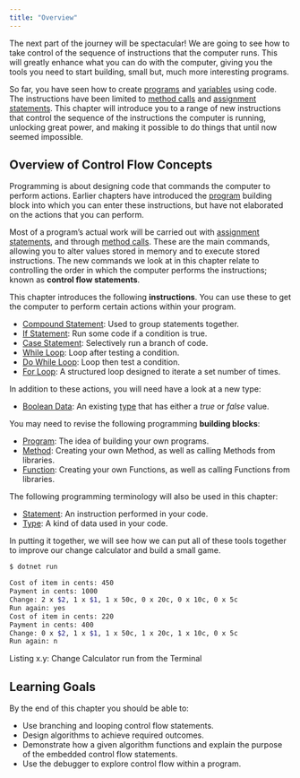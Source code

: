 ```yaml
---
title: "Overview"
---
```


The next part of the journey will be spectacular! We are going to see how to take control of the sequence of instructions that the computer runs. This will greatly enhance what you can do with the computer, giving you the tools you need to start building, small but, much more interesting programs.

So far, you have seen how to create [programs](../../1-sequence-and-data/1-concepts/00-program) and [variables](../../1-sequence-and-data/1-concepts/07-variable) using code. The instructions have been limited to [method calls](../../1-sequence-and-data/1-concepts/03-method-call) and [assignment statements](../../1-sequence-and-data/1-concepts/19-assignment-statement). This chapter will introduce you to a range of new instructions that control the sequence of the instructions the computer is running, unlocking great power, and making it possible to do things that until now seemed impossible.

## Overview of Control Flow Concepts

Programming is about designing code that commands the computer to perform actions. Earlier chapters have introduced the [program](../../1-sequence-and-data/1-concepts/00-program) building block into which you can enter these instructions, but have not elaborated on the actions that you can perform.

Most of a program’s actual work will be carried out with [assignment statements](../../1-sequence-and-data/1-concepts/08-assignment-statement), and through [method calls](../../1-sequence-and-data/1-concepts/03-method-call). These are the main commands, allowing you to alter values stored in memory and to execute stored instructions. The new commands we look at in this chapter relate to controlling the order in which the computer performs the instructions; known as **control flow statements**.

This chapter introduces the following **instructions**. You can use these to get the computer to perform certain actions within your program.

- [Compound Statement](../1-concepts/02-compound-statement): Used to group statements together.
- [If Statement](../1-concepts/03-1-if): Run some code if a condition is true.
- [Case Statement](../1-concepts/03-2-case): Selectively run a branch of code.
- [While Loop](../1-concepts/04-1-while-loop): Loop after testing a condition.
- [Do While Loop](../1-concepts/04-2-do-while): Loop then test a condition.
- [For Loop](../1-concepts/04-3-for-loop): A structured loop designed to iterate a set number of times.

In addition to these actions, you will need have a look at a new type:

- [Boolean Data](../1-concepts/01-0-boolean-data): An existing [type](../../1-sequence-and-data/1-concepts/06-type) that has either a *true* or *false* value.

You may need to revise the following programming **building blocks**:

- [Program](../../1-sequence-and-data/1-concepts/00-program): The idea of building your own programs.
- [Method](../../1-sequence-and-data/1-concepts/02-method): Creating your own Method, as well as calling Methods from libraries.
- [Function](#): Creating your own Functions, as well as calling Functions from libraries.

The following programming terminology will also be used in this chapter:

- [Statement](../../2-communicating-syntax/1-concepts/02-statement): An instruction performed in your code.
- [Type](../../1-sequence-and-data/1-concepts/06-type): A kind of data used in your code.

In putting it together, we will see how we can put all of these tools together to improve our change calculator and build a small game.

<a id="ListingChangeCalc"></a>

```bash
$ dotnet run

Cost of item in cents: 450
Payment in cents: 1000
Change: 2 x $2, 1 x $1, 1 x 50c, 0 x 20c, 0 x 10c, 0 x 5c
Run again: yes
Cost of item in cents: 220
Payment in cents: 400
Change: 0 x $2, 1 x $1, 1 x 50c, 1 x 20c, 1 x 10c, 0 x 5c
Run again: n
```
<div class="caption"><span class="caption-figure-nbr">Listing x.y: </span>Change Calculator run from the Terminal</div>

## Learning Goals

By the end of this chapter you should be able to:

- Use branching and looping control flow statements.
- Design algorithms to achieve required outcomes.
- Demonstrate how a given algorithm functions and explain the purpose of the embedded control flow statements.
- Use the debugger to explore control flow within a program.
